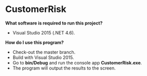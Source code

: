 # CustomerRisk


**What software is required to run this project?**

- Visual Studio 2015 (.NET 4.6).

**How do I use this program?**

- Check-out the master branch.
- Build with Visual Studio 2015.
- Go to **bin/Debug** and run the console app **CustomerRisk.exe**.
- The program will output the results to the screen.